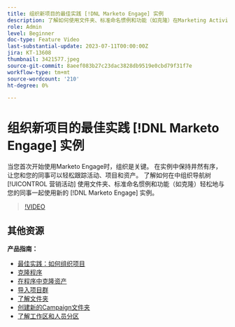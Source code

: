 ```yaml
---
title: 组织新项目的最佳实践 [!DNL Marketo Engage] 实例
description: 了解如何使用文件夹、标准命名惯例和功能（如克隆）在Marketing Activities中组织导航树，以便在新的Marketo Engage实例中轻松与同事协作。
role: Admin
level: Beginner
doc-type: Feature Video
last-substantial-update: 2023-07-11T00:00:00Z
jira: KT-13608
thumbnail: 3421577.jpeg
source-git-commit: 8aeef083b27c23dac3828db9519e0cbd79f31f7e
workflow-type: tm+mt
source-wordcount: '210'
ht-degree: 0%

---
```



# 组织新项目的最佳实践 [!DNL Marketo Engage] 实例

当您首次开始使用Marketo Engage时，组织是关键。 在实例中保持井然有序，让您和您的同事可以轻松跟踪活动、项目和资产。 了解如何在中组织导航树 [!UICONTROL 营销活动] 使用文件夹、标准命名惯例和功能（如克隆）轻松地与您的同事一起使用新的 [!DNL Marketo Engage] 实例。 

>[!VIDEO](https://video.tv.adobe.com/v/3421577/?learn=on)

## 其他资源

**产品指南：**

* [最佳实践：如何组织项目](https://experienceleague.adobe.com/docs/marketo/using/product-docs/core-marketo-concepts/programs/working-with-programs/best-practice-how-to-organize-your-programs.html)
* [克隆程序](https://experienceleague.adobe.com/docs/marketo/using/product-docs/core-marketo-concepts/programs/working-with-programs/clone-a-program.html)
* [在程序中克隆资产](https://experienceleague.adobe.com/docs/marketo/using/product-docs/core-marketo-concepts/programs/working-with-programs/clone-an-asset-in-a-program.html)
* [导入项目群](https://experienceleague.adobe.com/docs/marketo/using/product-docs/core-marketo-concepts/programs/working-with-programs/import-a-program.html)
* [了解文件夹](https://experienceleague.adobe.com/docs/marketo/using/product-docs/core-marketo-concepts/miscellaneous/understanding-folders.html)
* [创建新的Campaign文件夹](https://experienceleague.adobe.com/docs/marketo/using/product-docs/core-marketo-concepts/miscellaneous/create-new-campaign-folder.html)
* [了解工作区和人员分区](https://experienceleague.adobe.com/docs/marketo/using/product-docs/administration/workspaces-and-person-partitions/understanding-workspaces-and-person-partitions.html)

